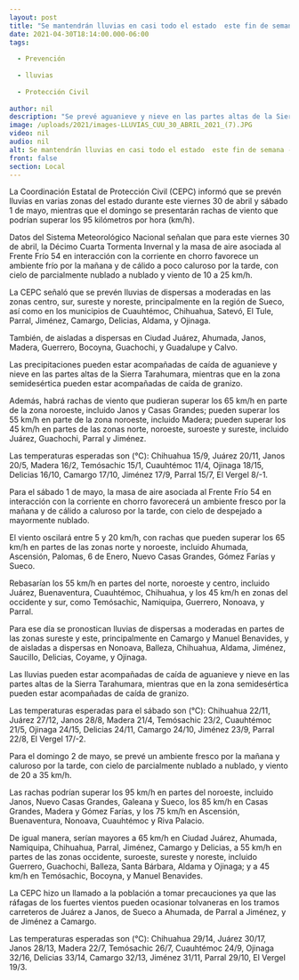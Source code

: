 ```yaml
---
layout: post
title: "Se mantendrán lluvias en casi todo el estado  este fin de semana -  Protección Civil"
date: 2021-04-30T18:14:00.000-06:00
tags:
  
  - Prevención
  
  - lluvias
  
  - Protección Civil
  
author: nil
description: "Se prevé aguanieve y nieve en las partes altas de la Sierra Tarahumara, mientras que en la zona semidesértica pueden estar acompañadas de caída de granizo"
image: /uploads/2021/images-LLUVIAS_CUU_30_ABRIL_2021_(7).JPG
video: nil
audio: nil
alt: Se mantendrán lluvias en casi todo el estado  este fin de semana -  Protección Civil
front: false
section: Local
---
```


La Coordinación Estatal de Protección Civil (CEPC) informó que se prevén lluvias en varias zonas del estado durante este viernes 30 de abril y sábado 1 de mayo, mientras que el domingo se presentarán rachas de viento que podrían superar los 95 kilómetros por hora (km/h).

 

Datos del Sistema Meteorológico Nacional señalan que para este viernes 30 de abril, la Décimo Cuarta Tormenta Invernal y la masa de aire asociada al Frente Frío 54 en interacción con la corriente en chorro favorece un ambiente frío por la mañana y de cálido a poco caluroso por la tarde, con cielo de parcialmente nublado a nublado y viento de 10 a 25 km/h.

 

La CEPC señaló que se prevén lluvias de dispersas a moderadas en las zonas centro, sur, sureste y noreste, principalmente en la región de Sueco, así como en los municipios de Cuauhtémoc, Chihuahua, Satevó, El Tule, Parral, Jiménez, Camargo, Delicias, Aldama, y Ojinaga.

También, de aisladas a dispersas en Ciudad Juárez, Ahumada, Janos, Madera, Guerrero, Bocoyna, Guachochi, y Guadalupe y Calvo.

 

Las precipitaciones pueden estar acompañadas de caída de aguanieve y nieve en las partes altas de la Sierra Tarahumara, mientras que en la zona semidesértica pueden estar acompañadas de caída de granizo.

 

Además, habrá rachas de viento que pudieran superar los 65 km/h en parte de la zona noroeste, incluido Janos y Casas Grandes; pueden superar los 55 km/h en parte de la zona noroeste, incluido Madera; pueden superar los 45 km/h en partes de las zonas norte, noroeste, suroeste y sureste, incluido Juárez, Guachochi, Parral y Jiménez.

 

Las temperaturas esperadas son (°C): Chihuahua 15/9, Juárez 20/11, Janos 20/5, Madera 16/2, Temósachic 15/1, Cuauhtémoc 11/4, Ojinaga 18/15, Delicias 16/10, Camargo 17/10, Jiménez 17/9, Parral 15/7, El Vergel 8/-1.

 

Para el sábado 1 de mayo, la masa de aire asociada al Frente Frío 54 en interacción con la corriente en chorro favorecerá un ambiente fresco por la mañana y de cálido a caluroso por la tarde, con cielo de despejado a mayormente nublado.

 

El viento oscilará entre 5 y 20 km/h, con rachas que pueden superar los 65 km/h en partes de las zonas norte y noroeste, incluido Ahumada, Ascensión, Palomas, 6 de Enero, Nuevo Casas Grandes, Gómez Farías y Sueco.

 

Rebasarían los 55 km/h en partes del norte, noroeste y centro, incluido Juárez, Buenaventura, Cuauhtémoc, Chihuahua, y los 45 km/h en zonas del occidente y sur, como Temósachic, Namiquipa, Guerrero, Nonoava, y Parral.

 

Para ese día se pronostican lluvias de dispersas a moderadas en partes de las zonas sureste y este, principalmente en Camargo y Manuel Benavides, y de aisladas a dispersas en Nonoava, Balleza, Chihuahua, Aldama, Jiménez, Saucillo, Delicias, Coyame, y Ojinaga.

 

Las lluvias pueden estar acompañadas de caída de aguanieve y nieve en las partes altas de la Sierra Tarahumara, mientras que en la zona semidesértica pueden estar acompañadas de caída de granizo.

 

Las temperaturas esperadas para el sábado son (°C): Chihuahua 22/11, Juárez 27/12, Janos 28/8, Madera 21/4, Temósachic 23/2, Cuauhtémoc 21/5, Ojinaga 24/15, Delicias 24/11, Camargo 24/10, Jiménez 23/9, Parral 22/8, El Vergel 17/-2.

 

Para el domingo 2 de mayo, se prevé un ambiente fresco por la mañana y caluroso por la tarde, con cielo de parcialmente nublado a nublado, y viento de 20 a 35 km/h.

 

Las rachas podrían superar los 95 km/h en partes del noroeste, incluido Janos, Nuevo Casas Grandes, Galeana y Sueco, los 85 km/h en Casas Grandes, Madera y Gómez Farías, y los 75 km/h en Ascensión, Buenaventura, Nonoava, Cuauhtémoc y Riva Palacio.

 

De igual manera, serían mayores a 65 km/h en Ciudad Juárez, Ahumada, Namiquipa, Chihuahua, Parral, Jiménez, Camargo y Delicias, a 55 km/h en partes de las zonas occidente, suroeste, sureste y noreste, incluido Guerrero, Guachochi, Balleza, Santa Bárbara, Aldama y Ojinaga; y a 45 km/h en Temósachic, Bocoyna, y Manuel Benavides.

 

La CEPC hizo un llamado a la población a tomar precauciones ya que las ráfagas de los fuertes vientos pueden ocasionar tolvaneras en los tramos carreteros de Juárez a Janos, de Sueco a Ahumada, de Parral a Jiménez, y de Jiménez a Camargo.

 

Las temperaturas esperadas son (°C): Chihuahua 29/14, Juárez 30/17, Janos 28/13, Madera 22/7, Temósachic 26/7, Cuauhtémoc 24/9, Ojinaga 32/16, Delicias 33/14, Camargo 32/13, Jiménez 31/11, Parral 29/10, El Vergel 19/3.